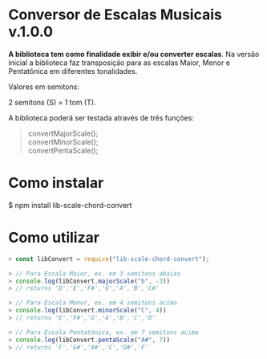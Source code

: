 # Conversor de Escalas Musicais v.1.0.0

**A biblioteca tem como finalidade exibir e/ou converter escalas**. Na versão inicial a biblioteca faz transposição para as escalas Maior, Menor e Pentatônica em diferentes tonalidades. 

Valores em semitons: <br>

2 semitons (S) = 1 tom (T).


A biblioteca poderá ser testada através de três funções: 
> convertMajorScale();  <br>
>convertMinorScale();   <br>
>convertPentaScale();

# Como instalar
$  npm install lib-scale-chord-convert

# Como utilizar

```js
> const libConvert = require("lib-scale-chord-convert");

> // Para Escala Maior, ex. em 3 semitons abaixo
> console.log(libConvert.majorScale("b", -3))
> // returns 'D','E','F#','G','A','B','C#'

> // Para Escala Menor, ex. em 4 semitons acima
> console.log(libConvert.minorScale("C", 4))
> // returns 'E','F#','G','A','B','C','D'

> // Para Escala Pentatônica, ex. em 7 semitons acima
> console.log(libConvert.pentaScale("A#", 7))
> // returns 'F','G#','A#','C','D#','F'
```